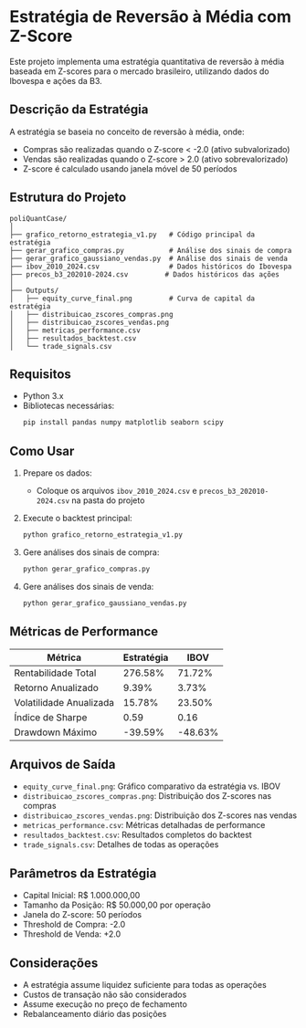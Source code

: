 # Estratégia de Reversão à Média com Z-Score

Este projeto implementa uma estratégia quantitativa de reversão à média baseada em Z-scores para o mercado brasileiro, utilizando dados do Ibovespa e ações da B3.

## Descrição da Estratégia

A estratégia se baseia no conceito de reversão à média, onde:
- Compras são realizadas quando o Z-score < -2.0 (ativo subvalorizado)
- Vendas são realizadas quando o Z-score > 2.0 (ativo sobrevalorizado)
- Z-score é calculado usando janela móvel de 50 períodos

## Estrutura do Projeto

```
poliQuantCase/
│
├── grafico_retorno_estrategia_v1.py   # Código principal da estratégia
├── gerar_grafico_compras.py           # Análise dos sinais de compra
├── gerar_grafico_gaussiano_vendas.py  # Análise dos sinais de venda
├── ibov_2010_2024.csv                 # Dados históricos do Ibovespa
├── precos_b3_202010-2024.csv         # Dados históricos das ações
│
├── Outputs/
│   ├── equity_curve_final.png         # Curva de capital da estratégia
│   ├── distribuicao_zscores_compras.png
│   ├── distribuicao_zscores_vendas.png
│   ├── metricas_performance.csv
│   ├── resultados_backtest.csv
│   └── trade_signals.csv
```

## Requisitos

- Python 3.x
- Bibliotecas necessárias:
  ```bash
  pip install pandas numpy matplotlib seaborn scipy
  ```

## Como Usar

1. Prepare os dados:
   - Coloque os arquivos `ibov_2010_2024.csv` e `precos_b3_202010-2024.csv` na pasta do projeto

2. Execute o backtest principal:
   ```bash
   python grafico_retorno_estrategia_v1.py
   ```

3. Gere análises dos sinais de compra:
   ```bash
   python gerar_grafico_compras.py
   ```

4. Gere análises dos sinais de venda:
   ```bash
   python gerar_grafico_gaussiano_vendas.py
   ```

## Métricas de Performance

| Métrica | Estratégia | IBOV |
|---------|------------|------|
| Rentabilidade Total | 276.58% | 71.72% |
| Retorno Anualizado | 9.39% | 3.73% |
| Volatilidade Anualizada | 15.78% | 23.50% |
| Índice de Sharpe | 0.59 | 0.16 |
| Drawdown Máximo | -39.59% | -48.63% |

## Arquivos de Saída

- `equity_curve_final.png`: Gráfico comparativo da estratégia vs. IBOV
- `distribuicao_zscores_compras.png`: Distribuição dos Z-scores nas compras
- `distribuicao_zscores_vendas.png`: Distribuição dos Z-scores nas vendas
- `metricas_performance.csv`: Métricas detalhadas de performance
- `resultados_backtest.csv`: Resultados completos do backtest
- `trade_signals.csv`: Detalhes de todas as operações

## Parâmetros da Estratégia

- Capital Inicial: R$ 1.000.000,00
- Tamanho da Posição: R$ 50.000,00 por operação
- Janela do Z-score: 50 períodos
- Threshold de Compra: -2.0
- Threshold de Venda: +2.0

## Considerações

- A estratégia assume liquidez suficiente para todas as operações
- Custos de transação não são considerados
- Assume execução no preço de fechamento
- Rebalanceamento diário das posições

